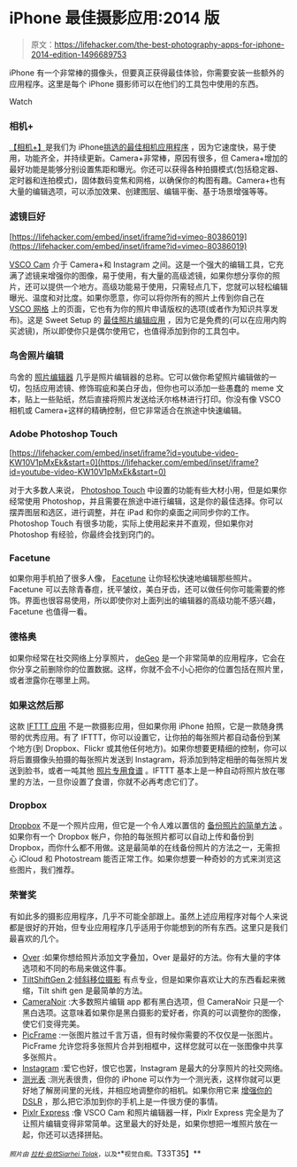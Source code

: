 # iPhone 最佳摄影应用:2014 版

> 原文：<https://lifehacker.com/the-best-photography-apps-for-iphone-2014-edition-1496689753>

iPhone 有一个非常棒的摄像头，但要真正获得最佳体验，你需要安装一些额外的应用程序。这里是每个 iPhone 摄影师可以在他们的工具包中使用的东西。

Watch

### 相机+

[【相机+】](http://campl.us/)是我们为 iPhone[挑选的最佳相机应用程序](https://lifehacker.com/the-best-camera-app-for-iphone-5820862) ，因为它速度快，易于使用，功能齐全，并持续更新。Camera+非常棒，原因有很多，但 Camera+增加的最好功能是能够分别设置焦距和曝光。你还可以获得各种拍摄模式(包括稳定器、定时器和连拍模式)，固体数码变焦和网格，以确保你的构图有趣。Camera+也有大量的编辑选项，可以添加效果、创建图层、编辑平衡、基于场景增强等等。

### 滤镜巨好

 [https://lifehacker.com/embed/inset/iframe?id=vimeo-80386019](https://lifehacker.com/embed/inset/iframe?id=vimeo-80386019) 

[VSCO Cam](https://itunes.apple.com/app/vsco-cam/id588013838?ls=1&mt=8) 介于 Camera+和 Instagram 之间。这是一个强大的编辑工具，它充满了滤镜来增强你的图像，易于使用，有大量的高级滤镜，如果你想分享你的照片，还可以提供一个地方。高级功能易于使用，只需轻点几下，您就可以轻松编辑曝光、温度和对比度。如果你愿意，你可以将你所有的照片上传到你自己在 [VSCO 网格](http://grid.vsco.co/) 上的页面，它也有为你的照片申请版权的选项(或者作为知识共享发布)。这是 Sweet Setup 的 [最佳照片编辑应用](http://thesweetsetup.com/apps/best-photo-editing-app-iphone/) ，因为它是免费的(可以在应用内购买滤镜)，所以即使你只是偶尔使用它，也值得添加到你的工具包中。

### 鸟舍照片编辑

鸟舍的 [照片编辑器](https://itunes.apple.com/us/app/photo-editor-by-aviary/id527445936) 几乎是照片编辑器的总称。它可以做你希望照片编辑做的一切，包括应用滤镜、修饰瑕疵和美白牙齿，但你也可以添加一些愚蠢的 meme 文本，贴上一些贴纸，然后直接将照片发送给沃尔格林进行打印。你没有像 VSCO 相机或 Camera+这样的精确控制，但它非常适合在旅途中快速编辑。

### Adobe Photoshop Touch

 [https://lifehacker.com/embed/inset/iframe?id=youtube-video-KW10V1pMxEk&start=0](https://lifehacker.com/embed/inset/iframe?id=youtube-video-KW10V1pMxEk&start=0) 

对于大多数人来说， [Photoshop Touch](https://itunes.apple.com/us/app/adobe-photoshop-touch-for/id589440659?mt=8) 中设置的功能有些大材小用，但是如果你经常使用 Photoshop，并且需要在旅途中进行编辑，这是你的最佳选择。你可以摆弄图层和选区，进行调整，并在 iPad 和你的桌面之间同步你的工作。Photoshop Touch 有很多功能，实际上使用起来并不直观，但如果你对 Photoshop 有经验，你最终会找到窍门的。

### Facetune

如果你用手机拍了很多人像， [Facetune](https://itunes.apple.com/us/app/facetune/id606310581?mt=8) 让你轻松快速地编辑那些照片。Facetune 可以去除青春痘，抚平皱纹，美白牙齿，还可以做任何你可能需要的修饰。界面也很容易使用，所以即使你对上面列出的编辑器的高级功能不感兴趣，Facetune 也值得一看。

### 德格奥

如果你经常在社交网络上分享照片， [deGeo](http://go.redirectingat.com/?id=33330X911647&site=lifehacker.com&xs=1&isjs=1&url=https%3A%2F%2Fitunes.apple.com%2Fus%2Fapp%2Fdegeo-geotag-remover%2Fid412472011&xguid=e91dddc793f95cad9cab246359d4ea05&xcreo=0&sref=http%3A%2F%2Flifehacker.com%2Fdegeo-removes-location-data-from-iphone-photos-before-s-1490444185&pref=https%3A%2F%2Fwww.google.com%2F&xtz=480&abp=1) 是一个非常简单的应用程序，它会在你分享之前删除你的位置数据。这样，你就不会不小心把你的位置包括在照片里，或者泄露你在哪里上网。

### 如果这然后那

这款 [IFTTT 应用](https://itunes.apple.com/us/app/ifttt/id660944635?mt=8) 不是一款摄影应用，但如果你用 iPhone 拍照，它是一款随身携带的优秀应用。有了 IFTTT，你可以设置它，让你拍的每张照片都自动备份到某个地方(到 Dropbox、Flickr 或其他任何地方)。如果你想要更精细的控制，你可以将后置摄像头拍摄的每张照片发送到 Instagram，将添加到特定相册的每张照片发送到脸书，或者一吨其他 [照片专用食谱](http://blog.ifttt.com/post/66198538063/introducing-actions-for-ios-photos-and-reminders) 。IFTTT 基本上是一种自动将照片放在哪里的方法，一旦你设置了食谱，你就不必再考虑它们了。

### Dropbox

[Dropbox](http://go.redirectingat.com/?id=33330X911647&site=lifehacker.com&xs=1&isjs=1&url=http%3A%2F%2Fitunes.apple.com%2Fus%2Fapp%2Fdropbox%2Fid327630330%3Fmt%3D8&xguid=e91dddc793f95cad9cab246359d4ea05&xcreo=0&sref=http%3A%2F%2Flifehacker.com%2F5918596%2Fdropbox-adds-automatic-camera-uploads-to-ios-gives-away-3gb-of-free-space&pref=https%3A%2F%2Fwww.google.com%2F&xtz=480&abp=1) 不是一个照片应用，但它是一个令人难以置信的 [备份照片的简单方法](https://lifehacker.com/dropbox-adds-automatic-camera-uploads-to-ios-gives-awa-5918596) 。如果你有一个 Dropbox 帐户，你拍的每张照片都可以自动上传和备份到 Dropbox，而你什么都不用做。这是最简单的在线备份照片的方法之一，无需担心 iCloud 和 Photostream 能否正常工作。如果你想要一种奇妙的方式来浏览这些图片，我们推荐。

### 荣誉奖

有如此多的摄影应用程序，几乎不可能全部跟上。虽然上述应用程序对每个人来说都是很好的开始，但专业应用程序几乎适用于你能想到的所有东西。这里只是我们最喜欢的几个。

*   [Over](https://itunes.apple.com/us/app/over/id535811906?mt=8) :如果你想给照片添加文字叠加，Over 是最好的方法。你有大量的字体选项和不同的布局来做这件事。
*   [TiltShiftGen 2](https://itunes.apple.com/us/app/tiltshiftgen2/id706765970?mt=8):[倾斜移位摄影](https://lifehacker.com/diy-tilt-shift-photography-guide-makes-diy-lens-selecti-5611848) 有点专业，但是如果你喜欢让大的东西看起来微缩，Tilt shift gen 是最简单的方法。
*   [CameraNoir](https://itunes.apple.com/us/app/camera-noir-b+w-photography/id653121289?mt=8) :大多数照片编辑 app 都有黑白选项，但 CameraNoir 只是一个黑白选项。这意味着如果你是黑白摄影的爱好者，你真的可以调整你的图像，使它们变得完美。
*   [PicFrame](https://itunes.apple.com/us/app/picframe/id433398108?mt=8) :一张图片胜过千言万语，但有时候你需要的不仅仅是一张图片。PicFrame 允许您将多张照片合并到相框中，这样您就可以在一张图像中共享多张照片。
*   [Instagram](https://itunes.apple.com/us/app/instagram/id389801252?mt=8) :爱它也好，恨它也罢，Instagram 是最大的分享照片的社交网络。
*   [测光表](https://itunes.apple.com/us/app/light-meter-lux-measurement/id642285909?mt=8) :测光表很贵，但你的 iPhone 可以作为一个测光表，这样你就可以更好地了解房间里的光线，并相应地调整你的相机。如果你用它来 [增强你的 DSLR](http://lifehacker.com/how-to-use-your-smartphone-to-get-better-pictures-with-1447446839) ，那么把它添加到你的手机上是一件很方便的事情。
*   [Pixlr Express](https://itunes.apple.com/app/pixlr-express-plus/id526783584?mt=8) :像 VSCO Cam 和照片编辑器一样，Pixlr Express 完全是为了让照片编辑变得非常简单。这里最大的好处是，如果你想把一堆照片放在一起，你还可以选择拼贴。

<small>*照片由*</small> [<small>*拉杜·伯坎*</small>](http://www.shutterstock.com/pic.mhtml?id=150942542&src=id)<small></small>*[<small>*Siarhei Tolak*</small>](http://www.shutterstock.com/pic.mhtml?id=129448817&src=id)<small>*，以及*</small>*<small>视觉白痴。</small>T33T35】**